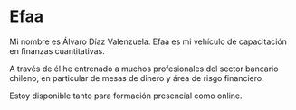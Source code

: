 # Efaa

Mi nombre es Álvaro Díaz Valenzuela. Efaa es mi vehículo de capacitación en finanzas cuantitativas.

A través de él he entrenado a muchos profesionales del sector bancario chileno, en particular de mesas de dinero y área de risgo financiero.

Estoy disponible tanto para formación presencial como online.
